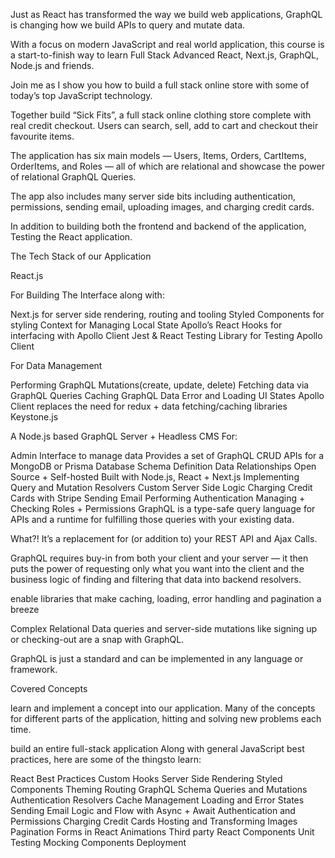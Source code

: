 Just as React has transformed the way we build web applications, GraphQL is changing how we build APIs to query and mutate data.

With a focus on modern JavaScript and real world application, this course is a start-to-finish way to learn Full Stack Advanced React, Next.js, GraphQL, Node.js and friends.

Join me as I show you how to build a full stack online store with some of today’s top JavaScript technology.

Together build “Sick Fits”, a full stack online clothing store complete with real credit checkout. Users can search, sell, add to cart and checkout their favourite items.

The application has six main models — Users, Items, Orders, CartItems, OrderItems, and Roles — all of which are relational and showcase the power of relational GraphQL Queries.

The app also includes many server side bits including authentication, permissions, sending email, uploading images, and charging credit cards.

In addition to building both the frontend and backend of the application, Testing the React application.

The Tech Stack of our Application

React.js

For Building The Interface along with:

Next.js for server side rendering, routing and tooling
Styled Components for styling
Context for Managing Local State
Apollo’s React Hooks for interfacing with Apollo Client
Jest & React Testing Library for Testing
Apollo Client

For Data Management

Performing GraphQL Mutations(create, update, delete)
Fetching data via GraphQL Queries
Caching GraphQL Data
Error and Loading UI States
Apollo Client replaces the need for redux + data fetching/caching libraries
Keystone.js

A Node.js based GraphQL Server + Headless CMS For:

Admin Interface to manage data
Provides a set of GraphQL CRUD APIs for a MongoDB or Prisma Database
Schema Definition
Data Relationships
Open Source + Self-hosted
Built with Node.js, React + Next.js
Implementing Query and Mutation Resolvers
Custom Server Side Logic
Charging Credit Cards with Stripe
Sending Email
Performing Authentication
Managing + Checking Roles + Permissions
GraphQL is a type-safe query language for APIs and a runtime for fulfilling those queries with your existing data.

What?! It’s a replacement for (or addition to) your REST API and Ajax Calls.

GraphQL requires buy-in from both your client and your server — it then puts the power of requesting only what you want into the client and the business logic of finding and filtering that data into backend resolvers.

enable libraries that make caching, loading, error handling and pagination a breeze

Complex Relational Data queries and server-side mutations like signing up or checking-out are a snap with GraphQL.

GraphQL is just a standard and can be implemented in any language or framework.

Covered Concepts

learn and implement a concept into our application. Many of the concepts for different parts of the application, hitting and solving new problems each time.

build an entire full-stack application
Along with general JavaScript best practices, here are some of the thingsto learn:

React Best Practices
Custom Hooks
Server Side Rendering
Styled Components
Theming
Routing
GraphQL Schema
Queries and Mutations
Authentication
Resolvers
Cache Management
Loading and Error States
Sending Email
Logic and Flow with Async + Await
Authentication and Permissions
Charging Credit Cards
Hosting and Transforming Images
Pagination
Forms in React
Animations
Third party React Components
Unit Testing
Mocking Components
Deployment